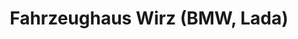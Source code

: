 ---
title: "Fahrzeughaus Wirz (BMW, Lada)"
url: /hargesheim/fahrzeughaus-wirz-bmw-lada/
shop: Motorrad
---